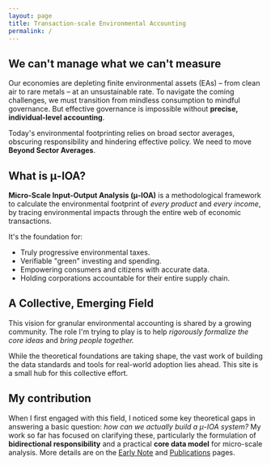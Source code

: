 ```yaml
---
layout: page
title: Transaction-scale Environmental Accounting
permalink: /
---
```


## We can't manage what we can't measure

Our economies are depleting finite environmental assets (EAs) – from clean air to rare metals – at an unsustainable rate. To navigate the coming challenges, we must transition from mindless consumption to mindful governance. But effective governance is impossible without **precise, individual-level accounting**.

Today's environmental footprinting relies on broad sector averages, obscuring responsibility and hindering effective policy. We need to move **Beyond Sector Averages**.

## What is μ-IOA?

**Micro-Scale Input-Output Analysis (μ-IOA)** is a methodological framework to calculate the environmental footprint of _every product_ and _every income_, by tracing environmental impacts through the entire web of economic transactions.

It's the foundation for:

- <i class="fa-solid fa-scale-balanced" style="color:#6BA368;"></i> Truly progressive environmental taxes.  
- <i class="fa-solid fa-leaf" style="color:#6BA368;"></i> Verifiable "green" investing and spending.  
- <i class="fa-solid fa-user-check" style="color:#6BA368;"></i> Empowering consumers and citizens with accurate data.  
- <i class="fa-solid fa-building-columns" style="color:#6BA368;"></i> Holding corporations accountable for their entire supply chain.

## A Collective, Emerging Field

This vision for granular environmental accounting is shared by a growing community. The role I'm trying to play is to help _rigorously formalize the core ideas_ and _bring people together._

While the theoretical foundations are taking shape, the vast work of building the data standards and tools for real-world adoption lies ahead. This site is a small hub for this collective effort.

## My contribution

When I first engaged with this field, I noticed some key theoretical gaps in answering a basic question: _how can we actually build a μ-IOA system?_ My work so far has focused on clarifying these, particularly the formulation of **bidirectional responsibility** and a practical **core data model** for micro-scale analysis. More details are on the [Early Note](/note/) and [Publications](/publications/) pages. 
